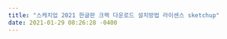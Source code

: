 ```yaml
---
title: "스케치업 2021 한글판 크랙 다운로드 설치방법 라이센스 sketchup"
date: 2021-01-29 08:26:28 -0400
---
```

<div style='height:0;overflow:hidden'>
2021-01-29-13.md
스케치업 2021 한글판 크랙 다운로드 설치방법 라이센스 sketchup
검색메뉴
상세 컨텐츠
본문 제목
스케치업 2021 한글판 크랙 다운로드 설치방법 라이센스 sketchup

카테고리 없음 by 스케치업 2021 한글판 크랙 다운로드 스케치업 2021 한글판 크랙 다운로드 2021. 1. 20. 20:53
본문
좋아요 - 댓글달기 0
sketchup 2021 crack 한글 크랙 download mac pro keygen 있습니다.
스케치업 2021 브이레이, 루비, 레이어 한글 키젠 첨부 해드리겠습니다!

스케치업 2021 한글판 크랙 다운로드 토렌트 설치방법  (아래 동영상 보시고 그대로 따라하시면 됩니다^^)
  tv.kakao.com/v/408484460

맥 맥용도 지원합니다. SketchUp 2021 한글 크랙 스케치업 2021 토렌트 굳이 안쓰셔도 이용 가능합니다.
루비 모음 플러스인 장점은 소스모델과 확장기능을 활용할수있어서 200% 활용할수 있습니다.
브이레이 라이센스 다 적용되었기 때문에 저같은 컴맹도 쉽게 한글 크랙 다운 가능해요.

예전부터 이 프로그램 받고싶어하시는분들이 많아서, 제가 특히 신경을 써서 올려드렸습니다 :)
스케치업 2021 크랙 한글판 브이레이 루비 레이얶싸지 다 있으니깐 sketchup 2021 crack mac pro keygen torrent 받으십시오








좋아요공감
공유하기글 요소구독하기
댓글 영역
댓글 0 개
비밀글
댓글을 입력해주세요.
댓글 남기기추가 정보
인기글
1
스케치업 2021 한글판 크랙 다운로드 설치방법 라이센스
2021.01.20 20:52

최신글
스케치업 2021 한글판 크랙 다운로드 설치방법 라이센스 sketchup
카테고리 없음

스케치업 2021 한글판 크랙 다운로드 설치방법 라이센스
카테고리 없음

페이징
 이전
1
2
다음 

TISTORY
스케치업 2021 한글판 크랙 다운로드 설치방법 라이센스 sketchup © Magazine Lab
페이스북 트위터 인스타그램 유투브 메일

</div>
